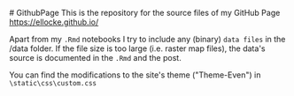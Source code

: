 ﻿﻿﻿﻿# GithubPageThis is the repository for the source files of my GitHub Page https://ellocke.github.io/Apart from my `.Rmd` notebooks I try to include any (binary) `data files` in the /data folder. If the file size is too large (i.e. raster map files), the data's source is documented in the `.Rmd` and the post.You can find the modifications to the site's theme ("Theme-Even") in `\static\css\custom.css`